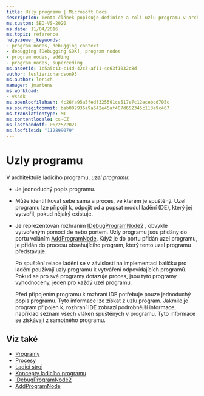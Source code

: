 ```yaml
---
title: Uzly programu | Microsoft Docs
description: Tento článek popisuje definice a roli uzlu programu v architektuře ladicího programu v aplikaci Visual Studio.
ms.custom: SEO-VS-2020
ms.date: 11/04/2016
ms.topic: reference
helpviewer_keywords:
- program nodes, debugging context
- debugging [Debugging SDK], program nodes
- program nodes, adding
- program nodes, superceding
ms.assetid: 1c5a5c13-c14d-42c3-af11-4c63f1032c8d
author: leslierichardson95
ms.author: lerich
manager: jmartens
ms.workload:
- vssdk
ms.openlocfilehash: 4c26fa95a5fedf325591ce517e7c12ecebcd705c
ms.sourcegitcommit: bab002936a9a642e45af407d652345c113a9c467
ms.translationtype: MT
ms.contentlocale: cs-CZ
ms.lasthandoff: 06/25/2021
ms.locfileid: "112899079"
---
```

# <a name="program-nodes"></a>Uzly programu
V architektuře ladicího programu, *uzel programu*:

- Je jednoduchý popis programu.

- Může identifikovat sebe sama a proces, ve kterém je spuštěný. Uzel programu lze připojit k, odpojit od a popsat modul ladění (DE), který jej vytvořil, pokud nějaký existuje.

- Je reprezentován rozhraním [IDebugProgramNode2](../../extensibility/debugger/reference/idebugprogramnode2.md) , obvykle vytvořeným pomocí de nebo portem. Uzly programu jsou přidány do portu voláním [AddProgramNode](../../extensibility/debugger/reference/idebugportnotify2-addprogramnode.md). Když je do portu přidán uzel programu, je přidán do procesu obsahujícího program, který tento uzel programu představuje.

  Po spuštění relace ladění se v závislosti na implementaci balíčku pro ladění používají uzly programu k vytváření odpovídajících programů. Pokud se pro své programy dotazuje proces, jsou tyto programy vyhodnoceny, jeden pro každý uzel programu.

  Před připojením programu k rozhraní IDE potřebuje pouze jednoduchý popis programu. Tyto informace lze získat z uzlu program. Jakmile je program připojen k, rozhraní IDE zobrazí podrobnější informace, například seznam všech vláken spuštěných v programu. Tyto informace se získávají z samotného programu.

## <a name="see-also"></a>Viz také
- [Programy](../../extensibility/debugger/programs.md)
- [Procesy](../../extensibility/debugger/processes.md)
- [Ladicí stroj](../../extensibility/debugger/debug-engine.md)
- [Koncepty ladicího programu](../../extensibility/debugger/debugger-concepts.md)
- [IDebugProgramNode2](../../extensibility/debugger/reference/idebugprogramnode2.md)
- [AddProgramNode](../../extensibility/debugger/reference/idebugportnotify2-addprogramnode.md)
